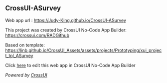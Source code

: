 ## CrossUI-ASurvey
Web app url : https://Judy-King.github.io/CrossUI-ASurvey

This project was created by CrossUI No-Code App Builder: https://crossui.com/RADGithub

Based on template: https://linb.github.io/CrossUI_Assets/assets/projects/Prototyping/xui_project_tpl_ASurvey

Click [here](https://crossui.com/RADGithub/#!from=github&owner=Judy-King&repo=CrossUI-ASurvey) to edit this web app in CrossUI No-Code App Builder

<i>Powered by [CrossUI](https://crossui.com)</i>
